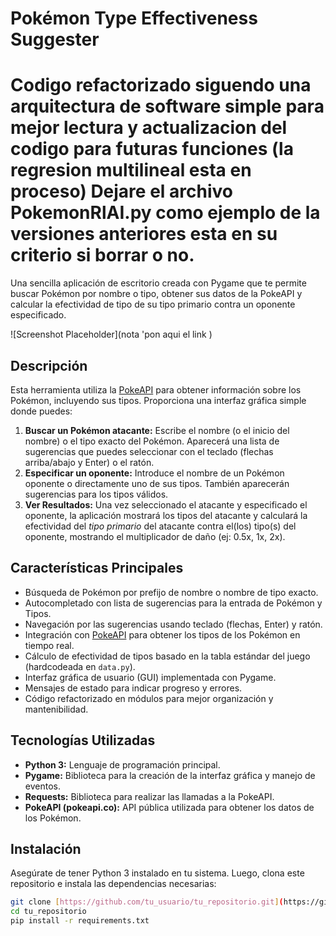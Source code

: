 # Pokémon Type Effectiveness Suggester

<h1>Codigo refactorizado siguendo una arquitectura de software simple para mejor lectura y actualizacion del codigo para futuras funciones (la regresion multilineal esta en proceso) Dejare el archivo PokemonRlAI.py como ejemplo de la versiones anteriores esta en su criterio si borrar o no.</h1>
Una sencilla aplicación de escritorio creada con Pygame que te permite buscar Pokémon por nombre o tipo, obtener sus datos de la PokeAPI y calcular la efectividad de tipo de su tipo primario contra un oponente especificado.

![Screenshot Placeholder](nota 'pon aqui el link )

## Descripción

Esta herramienta utiliza la [PokeAPI](https://pokeapi.co/) para obtener información sobre los Pokémon, incluyendo sus tipos. Proporciona una interfaz gráfica simple donde puedes:

1.  **Buscar un Pokémon atacante:** Escribe el nombre (o el inicio del nombre) o el tipo exacto del Pokémon. Aparecerá una lista de sugerencias que puedes seleccionar con el teclado (flechas arriba/abajo y Enter) o el ratón.
2.  **Especificar un oponente:** Introduce el nombre de un Pokémon oponente o directamente uno de sus tipos. También aparecerán sugerencias para los tipos válidos.
3.  **Ver Resultados:** Una vez seleccionado el atacante y especificado el oponente, la aplicación mostrará los tipos del atacante y calculará la efectividad del *tipo primario* del atacante contra el(los) tipo(s) del oponente, mostrando el multiplicador de daño (ej: 0.5x, 1x, 2x).

## Características Principales

* Búsqueda de Pokémon por prefijo de nombre o nombre de tipo exacto.
* Autocompletado con lista de sugerencias para la entrada de Pokémon y Tipos.
* Navegación por las sugerencias usando teclado (flechas, Enter) y ratón.
* Integración con [PokeAPI](https://pokeapi.co/) para obtener los tipos de los Pokémon en tiempo real.
* Cálculo de efectividad de tipos basado en la tabla estándar del juego (hardcodeada en `data.py`).
* Interfaz gráfica de usuario (GUI) implementada con Pygame.
* Mensajes de estado para indicar progreso y errores.
* Código refactorizado en módulos para mejor organización y mantenibilidad.

## Tecnologías Utilizadas

* **Python 3:** Lenguaje de programación principal.
* **Pygame:** Biblioteca para la creación de la interfaz gráfica y manejo de eventos.
* **Requests:** Biblioteca para realizar las llamadas a la PokeAPI.
* **PokeAPI (pokeapi.co):** API pública utilizada para obtener los datos de los Pokémon.

## Instalación

Asegúrate de tener Python 3 instalado en tu sistema. Luego, clona este repositorio e instala las dependencias necesarias:

```bash
git clone [https://github.com/tu_usuario/tu_repositorio.git](https://github.com/tu_usuario/tu_repositorio.git)
cd tu_repositorio
pip install -r requirements.txt
